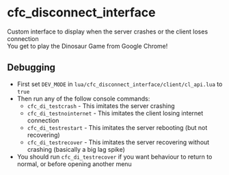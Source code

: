 # cfc_disconnect_interface
Custom interface to display when the server crashes or the client loses connection  
You get to play the Dinosaur Game from Google Chrome!

## Debugging
- First set `DEV_MODE` in `lua/cfc_disconnect_interface/client/cl_api.lua` to `true`
- Then run any of the follow console commands:
  - `cfc_di_testcrash` - This imitates the server crashing
  - `cfc_di_testnointernet` - This imitates the client losing internet connection
  - `cfc_di_testrestart` - This imitates the server rebooting (but not recovering)
  - `cfc_di_testrecover` - This imitates the server recovering without crashing (basically a big lag spike)
- You should run `cfc_di_testrecover` if you want behaviour to return to normal, or before opening another menu

